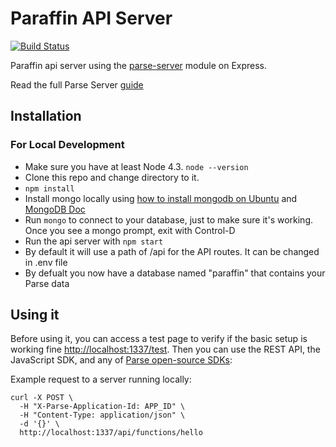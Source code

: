 # Paraffin API Server

[![Build Status](https://travis-ci.org/ParaffinIoT/apiserver.svg?branch=dev)](https://travis-ci.com/ParaffinIoT/apiserver)

Paraffin api server using the [parse-server](https://github.com/ParsePlatform/parse-server) module on Express.

Read the full Parse Server [guide](https://github.com/ParsePlatform/parse-server/wiki/Parse-Server-Guide)

## Installation
### For Local Development

* Make sure you have at least Node 4.3. `node --version`
* Clone this repo and change directory to it.
* `npm install`
* Install mongo locally using [how to install mongodb on Ubuntu](https://www.digitalocean.com/community/tutorials/how-to-install-mongodb-on-ubuntu-18-04) and [MongoDB Doc](https://docs.mongodb.com/manual/administration/install-community/)
* Run `mongo` to connect to your database, just to make sure it's working. Once you see a mongo prompt, exit with Control-D
* Run the api server with `npm start`
* By default it will use a path of /api for the API routes. It can be changed in .env file
* By defualt you now have a database named "paraffin" that contains your Parse data


## Using it

Before using it, you can access a test page to verify if the basic setup is working fine [http://localhost:1337/test](http://localhost:1337/test).
Then you can use the REST API, the JavaScript SDK, and any of  [Parse open-source SDKs](http://parseplatform.org):

Example request to a server running locally:

```
curl -X POST \
  -H "X-Parse-Application-Id: APP_ID" \
  -H "Content-Type: application/json" \
  -d '{}' \
  http://localhost:1337/api/functions/hello
```
